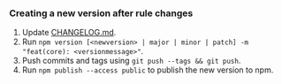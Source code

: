 ### Creating a new version after rule changes

1. Update [CHANGELOG.md](CHANGELOG.md).
2. Run `npm version [<newversion> | major | minor | patch] -m "feat(core): <versionmessage>"`.
3. Push commits and tags using `git push --tags && git push`.
4. Run `npm publish --access public` to publish the new version to npm.
